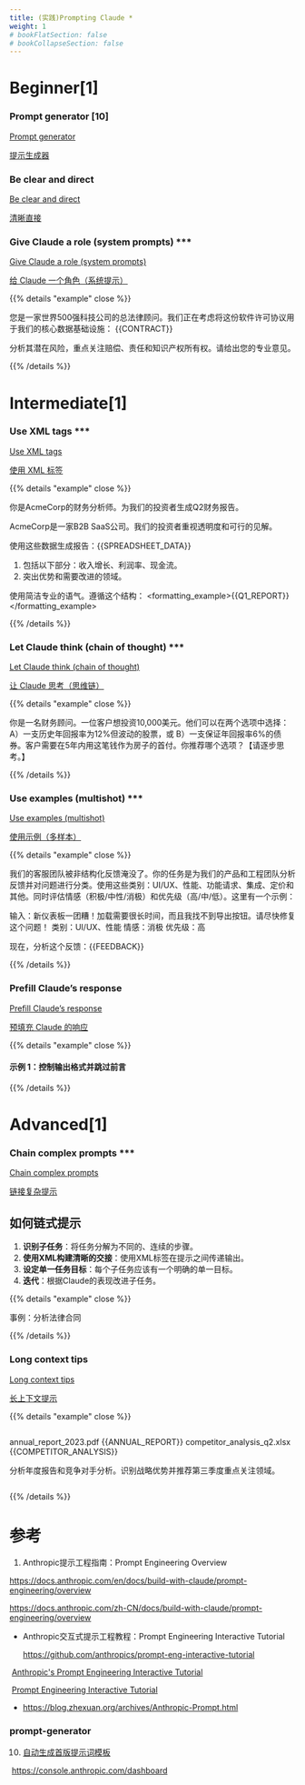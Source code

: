 ```yaml
---
title: (实践)Prompting Claude * 
weight: 1
# bookFlatSection: false
# bookCollapseSection: false
---
```




# Beginner[1]

### Prompt generator [10]

[Prompt generator](https://docs.anthropic.com/en/docs/build-with-claude/prompt-engineering/prompt-generator)

[提示生成器](https://docs.anthropic.com/zh-CN/docs/build-with-claude/prompt-engineering/prompt-generator)



### Be clear and direct

[Be clear and direct](https://docs.anthropic.com/en/docs/build-with-claude/prompt-engineering/be-clear-and-direct)

[清晰直接](https://docs.anthropic.com/zh-CN/docs/build-with-claude/prompt-engineering/be-clear-and-direct)



### Give Claude a role (system prompts) *** 

[Give Claude a role (system prompts)](https://docs.anthropic.com/en/docs/build-with-claude/prompt-engineering/system-prompts)

[给 Claude 一个角色（系统提示）](https://docs.anthropic.com/zh-CN/docs/build-with-claude/prompt-engineering/system-prompts)



{{% details "example" close %}} 

您是一家世界500强科技公司的总法律顾问。我们正在考虑将这份软件许可协议用于我们的核心数据基础设施：
<contract>
{{CONTRACT}}
</contract>

分析其潜在风险，重点关注赔偿、责任和知识产权所有权。请给出您的专业意见。

{{% /details %}}

#  Intermediate[1]

### Use XML tags ***

[Use XML tags](https://docs.anthropic.com/en/docs/build-with-claude/prompt-engineering/use-xml-tags)

[使用 XML 标签](https://docs.anthropic.com/zh-CN/docs/build-with-claude/prompt-engineering/use-xml-tags)



{{% details "example" close %}}

你是AcmeCorp的财务分析师。为我们的投资者生成Q2财务报告。

AcmeCorp是一家B2B SaaS公司。我们的投资者重视透明度和可行的见解。

使用这些数据生成报告：<data>{{SPREADSHEET_DATA}}</data>

<instructions>

1. 包括以下部分：收入增长、利润率、现金流。
2. 突出优势和需要改进的领域。

</instructions>

使用简洁专业的语气。遵循这个结构：
<formatting_example>{{Q1_REPORT}}</formatting_example>

 {{% /details %}}



### Let Claude think (chain of thought) *** 

[Let Claude think (chain of thought)](https://docs.anthropic.com/en/docs/build-with-claude/prompt-engineering/chain-of-thought)

[让 Claude 思考（思维链）](https://docs.anthropic.com/zh-CN/docs/build-with-claude/prompt-engineering/chain-of-thought)



{{% details "example" close %}} 

你是一名财务顾问。一位客户想投资10,000美元。他们可以在两个选项中选择：A）一支历史年回报率为12%但波动的股票，或 B）一支保证年回报率6%的债券。客户需要在5年内用这笔钱作为房子的首付。你推荐哪个选项？【请逐步思考。】

{{% /details %}}



### Use examples (multishot) *** 

[Use examples (multishot)](https://docs.anthropic.com/en/docs/build-with-claude/prompt-engineering/multishot-prompting)

[使用示例（多样本）](https://docs.anthropic.com/zh-CN/docs/build-with-claude/prompt-engineering/multishot-prompting)



{{% details "example" close %}} 

我们的客服团队被非结构化反馈淹没了。你的任务是为我们的产品和工程团队分析反馈并对问题进行分类。使用这些类别：UI/UX、性能、功能请求、集成、定价和其他。同时评估情感（积极/中性/消极）和优先级（高/中/低）。这里有一个示例：

<example>
输入：新仪表板一团糟！加载需要很长时间，而且我找不到导出按钮。请尽快修复这个问题！
类别：UI/UX、性能
情感：消极
优先级：高</example>

现在，分析这个反馈：{{FEEDBACK}}

{{% /details %}}



### Prefill Claude’s response

[Prefill Claude’s response](https://docs.anthropic.com/en/docs/build-with-claude/prompt-engineering/prefill-claudes-response)

[预填充 Claude 的响应](https://docs.anthropic.com/zh-CN/docs/build-with-claude/prompt-engineering/prefill-claudes-response)



{{% details "example" close %}} 

#### 示例 1：控制输出格式并跳过前言

{{% /details %}}

# Advanced[1]

### Chain complex prompts *** 

[Chain complex prompts](https://docs.anthropic.com/en/docs/build-with-claude/prompt-engineering/chain-prompts)

[链接复杂提示](https://docs.anthropic.com/zh-CN/docs/build-with-claude/prompt-engineering/chain-prompts)



## 如何链式提示

1. **识别子任务**：将任务分解为不同的、连续的步骤。
2. **使用XML构建清晰的交接**：使用XML标签在提示之间传递输出。
3. **设定单一任务目标**：每个子任务应该有一个明确的单一目标。
4. **迭代**：根据Claude的表现改进子任务。



{{% details "example" close %}} 

事例：分析法律合同

{{% /details %}}



### Long context tips

[Long context tips](https://docs.anthropic.com/en/docs/build-with-claude/prompt-engineering/long-context-tips)

[长上下文提示](https://docs.anthropic.com/zh-CN/docs/build-with-claude/prompt-engineering/long-context-tips)

{{% details "example" close %}}

``` xml
```

<documents>
  <document index="1">
    <source>annual_report_2023.pdf</source>
    <document_content>
      {{ANNUAL_REPORT}}
    </document_content>
  </document>
  <document index="2">
    <source>competitor_analysis_q2.xlsx</source>
    <document_content>
      {{COMPETITOR_ANALYSIS}}
    </document_content>
  </document>
</documents>

分析年度报告和竞争对手分析。识别战略优势并推荐第三季度重点关注领域。

```xml

```

{{% /details %}}

# 参考

1. Anthropic提示工程指南：Prompt Engineering Overview

https://docs.anthropic.com/en/docs/build-with-claude/prompt-engineering/overview

https://docs.anthropic.com/zh-CN/docs/build-with-claude/prompt-engineering/overview



+ Anthropic交互式提示工程教程：Prompt Engineering Interactive Tutorial

  https://github.com/anthropics/prompt-eng-interactive-tutorial

​	[Anthropic's Prompt Engineering Interactive Tutorial](https://github.com/anthropics/courses/tree/master/prompt_engineering_interactive_tutorial)

​	[Prompt Engineering Interactive Tutorial](https://docs.google.com/spreadsheets/d/1jIxjzUWG-6xBVIa2ay6yDpLyeuOh_hR_ZB75a47KX_E/edit?gid=869808629#gid=869808629)

+ https://blog.zhexuan.org/archives/Anthropic-Prompt.html

### prompt-generator

10. [自动生成首版提示词模板](https://docs.anthropic.com/zh-CN/docs/build-with-claude/prompt-engineering/prompt-generator)

​       https://console.anthropic.com/dashboard

